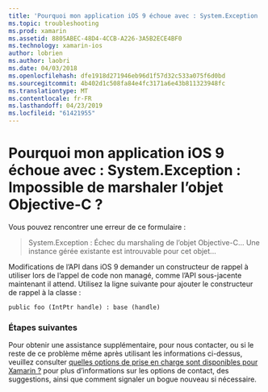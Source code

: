 ```yaml
---
title: 'Pourquoi mon application iOS 9 échoue avec : System.Exception : Impossible de marshaler l’objet Objective-C ?'
ms.topic: troubleshooting
ms.prod: xamarin
ms.assetid: 8805ABEC-48D4-4CCB-A226-3A5B2ECE4BF0
ms.technology: xamarin-ios
author: lobrien
ms.author: laobri
ms.date: 04/03/2018
ms.openlocfilehash: dfe1918d271946eb96d1f57d32c533a075f6d0bd
ms.sourcegitcommit: 4b402d1c508fa84e4fc3171a6e43b811323948fc
ms.translationtype: MT
ms.contentlocale: fr-FR
ms.lasthandoff: 04/23/2019
ms.locfileid: "61421955"
---
```

# <a name="why-does-my-ios-9-app-fail-with-systemexception-failed-to-marshal-the-objective-c-object"></a>Pourquoi mon application iOS 9 échoue avec : System.Exception : Impossible de marshaler l’objet Objective-C ?

Vous pouvez rencontrer une erreur de ce formulaire :

> System.Exception : Échec du marshaling de l’objet Objective-C... Une instance gérée existante est introuvable pour cet objet...

Modifications de l’API dans iOS 9 demander un constructeur de rappel à utiliser lors de l’appel de code non managé, comme l’API sous-jacente maintenant il attend. Utilisez la ligne suivante pour ajouter le constructeur de rappel à la classe : 

`public foo (IntPtr handle) : base (handle) ` 

### <a name="next-steps"></a>Étapes suivantes

Pour obtenir une assistance supplémentaire, pour nous contacter, ou si le reste de ce problème même après utilisant les informations ci-dessus, veuillez consulter [quelles options de prise en charge sont disponibles pour Xamarin ?](~/cross-platform/troubleshooting/support-options.md) pour plus d’informations sur les options de contact, des suggestions, ainsi que comment signaler un bogue nouveau si nécessaire. 
